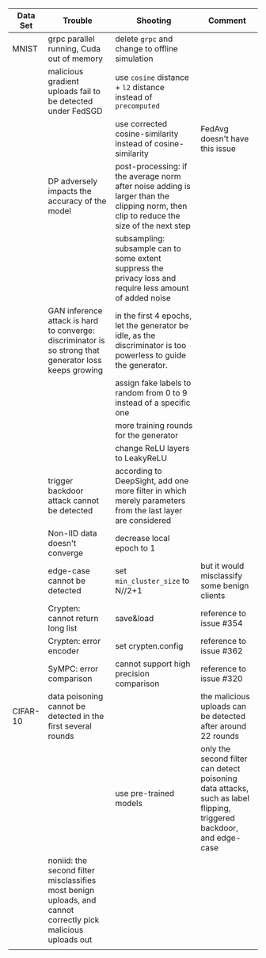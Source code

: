 | Data Set | Trouble                                                                                                    | Shooting                                                                                                                           | Comment                                                                                                            |
|----------|------------------------------------------------------------------------------------------------------------|------------------------------------------------------------------------------------------------------------------------------------|--------------------------------------------------------------------------------------------------------------------|
| MNIST    | grpc parallel running, Cuda out of memory                                                                  | delete `grpc` and change to offline simulation                                                                                     |                                                                                                                    |
|          | malicious gradient uploads fail to be detected under FedSGD                                                | use `cosine` distance + `l2` distance instead of `precomputed`                                                                     |                                                                                                                    |
|          |                                                                                                            | use corrected cosine-similarity instead of cosine-similarity                                                                      | FedAvg doesn't have this issue                                                                                     |
|          | DP adversely impacts the accuracy of the model                                                             | post-processing: if the average norm after noise adding is larger than the clipping norm, then clip to reduce the size of the next step |                                                                                                                    |
|          |                                                                                                            | subsampling: subsample can to some extent suppress the privacy loss and require less amount of added noise                         |                                                                                                                    |
|          | GAN inference attack is hard to converge: discriminator is so strong that generator loss keeps growing     | in the first 4 epochs, let the generator be idle, as the discriminator is too powerless to guide the generator.                        |                                                                                                                    |
|          |                                                                                                            | assign fake labels to random from 0 to 9 instead of a specific one                                                                 |                                                                                                                    |
|          |                                                                                                            | more training rounds for the generator                                                                                             |                                                                                                                    |
|          |                                                                                                            | change ReLU layers to LeakyReLU                                                                                                    |                                                                                                                    |
|          | trigger backdoor attack cannot be detected                                                                 | according to DeepSight, add one more filter in which merely parameters from the last layer are considered                          |                                                                                                                    |
|          | Non-IID data doesn't converge                                                                              | decrease local epoch to 1                                                                                                          |                                                                                                                    |
|          | edge-case cannot be detected                                                                               | set `min_cluster_size` to N//2+1                                                                                                   | but it would misclassify some benign clients                                                                        |
|          | Crypten: cannot return long list                                                                           | save\&load                                                                                                                         | reference to issue #354                                                                                            |
|          | Crypten: error encoder                                                                                     | set crypten.config                                                                                                                 | reference to issue #362                                                                                             |
|          | SyMPC: error comparison                                                                                    | cannot support high precision comparison                                                                                           | reference to issue #320                                                                                            |
| CIFAR-10 | data poisoning cannot be detected in the first several rounds                                              |                                                                                                                                    | the malicious uploads can be detected after around 22 rounds                                                        |
|          |                                                                                                            | use pre-trained models                                                                                                              | only the second filter can detect poisoning data attacks, such as label flipping, triggered backdoor, and edge-case |
|          | noniid: the second filter misclassifies most benign uploads, and cannot correctly pick malicious uploads out |                                                                                                                                    |                                                                                                                    |
|          |                                                                                                            |                                                                                                                                    |                                                                                                                    |
